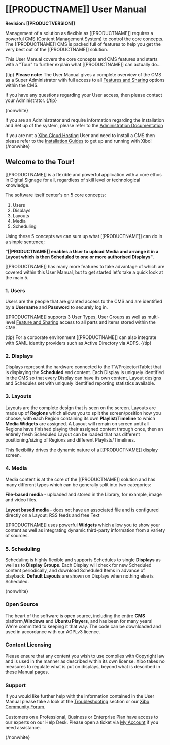<!--toc=tour-->

# [[PRODUCTNAME]] User Manual

**Revision: [[PRODUCTVERSION]]**

Management of a solution as flexible as [[PRODUCTNAME]] requires a powerful CMS (Content Management System) to control the core concepts. The [[PRODUCTNAME]] CMS is packed full of features to help you get the very best out of the [[PRODUCTNAME]] solution.

This User Manual covers the core concepts and CMS features and starts with a "Tour" to further explain what [[PRODUCTNAME]] can actually do...

{tip}
**Please note:** The User Manual gives a complete overview of the CMS as a Super Administrator with full access to all [Features and Sharing](users_features_and_sharing.html) options within the CMS.

If you have any questions regarding your User access, then please contact your Administrator.
{/tip}

{nonwhite}

If you are an Administrator and require information regarding the Installation and Set up of the system, please refer to the [Administration Documentation](/docs/setup)

If you are not a [Xibo Cloud Hosting](/hosting) User and need to install a CMS then please refer to the [Installation Guides](/docs/setup/cms-installation-guides) to get up and running with Xibo!
{/nonwhite}

## Welcome to the Tour!

[[PRODUCTNAME]] is a flexible and powerful application with a core ethos in Digital Signage for all, regardless of skill level or technological knowledge. 

The software itself center's on 5 core concepts:

1. Users
2. Displays
3. Layouts
4. Media
5. Scheduling

Using these 5 concepts we can sum up what [[PRODUCTNAME]] can do in a simple sentence;

**"[[PRODUCTNAME]] enables a User to upload Media and arrange it in a Layout which is then Scheduled to one or more authorised Displays".**

[[PRODUCTNAME]] has many more features to take advantage of which are covered within this User Manual, but to get started let's take a quick look at the main 5.

### 1. Users

Users are the people that are granted access to the CMS and are identified by a **Username** and **Password** to securely log in.

[[PRODUCTNAME]] supports 3 User Types, User Groups as well as multi-level [Feature and Sharing](users_features_and_sharing.html) access to all parts and items stored within the CMS.

{tip}
For a corporate environment [[PRODUCTNAME]] can also integrate with SAML identity providers such as Active Directory via ADFS. 
{/tip}

### 2. Displays

Displays represent the hardware connected to the TV/Projector/Tablet that is displaying the **Scheduled** end content. Each Display is uniquely identified in the CMS so that every Display can have its own content, Layout designs and Schedules set with uniquely identified reporting statistics available.

### 3. Layouts

Layouts are the complete design that is seen on the screen. Layouts are made up of **Regions** which allows you to split the screen/position how you choose, with each Region containing its own **Playlist/Timeline** to which **Media Widgets** are assigned.  A Layout will remain on screen until all Regions have finished playing their assigned content through once, then an entirely fresh Scheduled Layout can be loaded that has different positioning/sizing of Regions and different Playlists/Timelines. 

This flexibility drives the dynamic nature of a [[PRODUCTNAME]] display screen.

### 4. Media

Media content is at the core of the [[PRODUCTNAME]] solution and has many different types which can be generally split into two categories:

**File-based media** -  uploaded and stored in the Library, for example, image and video files.

**Layout based media** - does not have an associated file and is configured directly on a Layout; RSS feeds and free Text

[[PRODUCTNAME]] uses powerful **Widgets** which allow you to show your content as well as integrating dynamic third-party information from a variety of sources.

### 5. Scheduling

Scheduling is highly flexible and supports Schedules to single **Displays** as well as to **Display Groups**. Each Display will check for new Scheduled content periodically, and download Scheduled Items in advance of playback. **Default Layouts** are shown on Displays when nothing else is Scheduled.

{nonwhite}

### Open Source

The heart of the software is open source, including the entire **CMS** platform,**Windows** and **Ubuntu Players**, and has been for many years! We're committed to keeping it that way. The code can be downloaded and used in accordance with our AGPLv3 licence.

### Content Licensing

Please ensure that any content you wish to use complies with Copyright law and is used in the manner as described within its own license. Xibo takes no measures to regulate what is put on displays, beyond what is described in these Manual pages.

### Support

If you would like further help with the information contained in the User Manual please take a look at the [Troubleshooting](troubleshooting.html) section or our [Xibo Community Forum](https://community.xibo.org.uk/).

Customers on a Professional, Business or Enterprise Plan have access to our experts on our Help Desk. Please open a ticket via [My Account](https://xibosignage.com/my-account/tickets?open=true) if you need assistance.

{/nonwhite}

